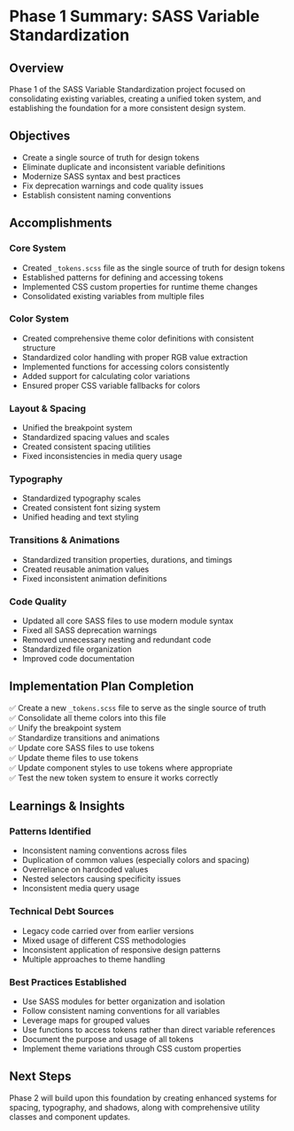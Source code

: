 # Phase 1 Summary: SASS Variable Standardization

## Overview

Phase 1 of the SASS Variable Standardization project focused on consolidating existing variables, creating a unified token system, and establishing the foundation for a more consistent design system.

## Objectives

- Create a single source of truth for design tokens
- Eliminate duplicate and inconsistent variable definitions
- Modernize SASS syntax and best practices
- Fix deprecation warnings and code quality issues
- Establish consistent naming conventions

## Accomplishments

### Core System

- Created `_tokens.scss` file as the single source of truth for design tokens
- Established patterns for defining and accessing tokens
- Implemented CSS custom properties for runtime theme changes
- Consolidated existing variables from multiple files

### Color System

- Created comprehensive theme color definitions with consistent structure
- Standardized color handling with proper RGB value extraction
- Implemented functions for accessing colors consistently
- Added support for calculating color variations
- Ensured proper CSS variable fallbacks for colors

### Layout & Spacing

- Unified the breakpoint system
- Standardized spacing values and scales
- Created consistent spacing utilities
- Fixed inconsistencies in media query usage

### Typography

- Standardized typography scales
- Created consistent font sizing system
- Unified heading and text styling

### Transitions & Animations

- Standardized transition properties, durations, and timings
- Created reusable animation values
- Fixed inconsistent animation definitions

### Code Quality

- Updated all core SASS files to use modern module syntax
- Fixed all SASS deprecation warnings
- Removed unnecessary nesting and redundant code
- Standardized file organization
- Improved code documentation

## Implementation Plan Completion

✅ Create a new `_tokens.scss` file to serve as the single source of truth  
✅ Consolidate all theme colors into this file  
✅ Unify the breakpoint system  
✅ Standardize transitions and animations  
✅ Update core SASS files to use tokens  
✅ Update theme files to use tokens  
✅ Update component styles to use tokens where appropriate  
✅ Test the new token system to ensure it works correctly  

## Learnings & Insights

### Patterns Identified

- Inconsistent naming conventions across files
- Duplication of common values (especially colors and spacing)
- Overreliance on hardcoded values
- Nested selectors causing specificity issues
- Inconsistent media query usage

### Technical Debt Sources

- Legacy code carried over from earlier versions
- Mixed usage of different CSS methodologies
- Inconsistent application of responsive design patterns
- Multiple approaches to theme handling

### Best Practices Established

- Use SASS modules for better organization and isolation
- Follow consistent naming conventions for all variables
- Leverage maps for grouped values
- Use functions to access tokens rather than direct variable references
- Document the purpose and usage of all tokens
- Implement theme variations through CSS custom properties

## Next Steps

Phase 2 will build upon this foundation by creating enhanced systems for spacing, typography, and shadows, along with comprehensive utility classes and component updates.
